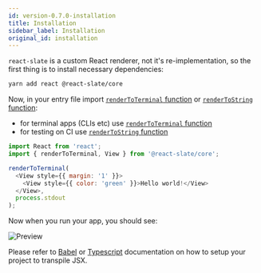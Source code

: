 ```yaml
---
id: version-0.7.0-installation
title: Installation
sidebar_label: Installation
original_id: installation
---
```


`react-slate` is a custom React renderer, not it's re-implementation, so the first thing is to install necessary dependencies:

```bash
yarn add react @react-slate/core
```

Now, in your entry file import [`renderToTerminal` function](./core-renderToTerminal-function.md) or [`renderToString` function](./core-renderToString-function.md):

- for terminal apps (CLIs etc) use [`renderToTerminal` function](./core-renderToTerminal-function.md)
- for testing on CI use [`renderToString` function](./core-renderToString-function.md)

```js
import React from 'react';
import { renderToTerminal, View } from '@react-slate/core';

renderToTerminal(
  <View style={{ margin: '1' }}>
    <View style={{ color: 'green' }}>Hello world!</View>
  </View>,
  process.stdout
);
```

Now when you run your app, you should see:

![Preview](/img/preview.png)

Please refer to [Babel](http://babeljs.io/) or [Typescript](https://www.typescriptlang.org/) documentation on how to setup your project to transpile JSX.
